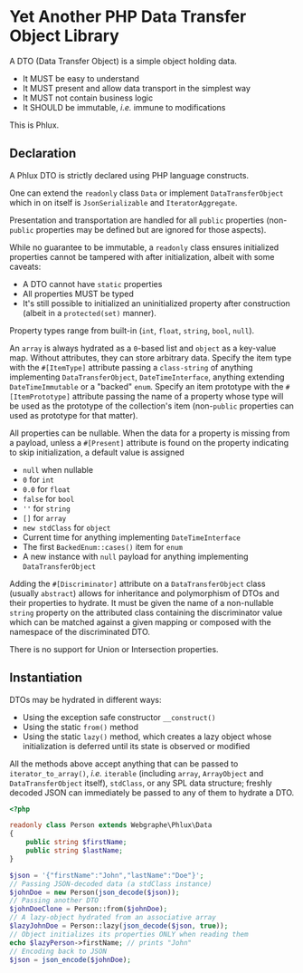 # Yet Another PHP Data Transfer Object Library

A DTO (Data Transfer Object) is a simple object holding data.

- It MUST be easy to understand
- It MUST present and allow data transport in the simplest way
- It MUST not contain business logic
- It SHOULD be immutable, _i.e._ immune to modifications

This is Phlux.

## Declaration

A Phlux DTO is strictly declared using PHP language constructs.

One can extend the `readonly` class `Data` or implement `DataTransferObject`
which in on itself is `JsonSerializable` and `IteratorAggregate`.

Presentation and transportation are handled for all `public` properties (non-`public` properties may be defined but are
ignored for those aspects).

While no guarantee to be immutable, a `readonly` class ensures initialized properties cannot be tampered with after
initialization, albeit with some caveats:

- A DTO cannot have `static` properties
- All properties MUST be typed
- It's still possible to initialized an uninitialized property after construction (albeit in a `protected(set)` manner). 

Property types range from built-in (`int`, `float`, `string`, `bool`, `null`).

An `array` is always hydrated as a `0`-based list and `object` as a key-value map. Without attributes, they can store
arbitrary data. Specify the item type with the `#[ItemType]` attribute passing a `class-string` of anything implementing
`DataTransferObject`, `DateTimeInterface`, anything extending `DateTimeImmutable` or a "backed" `enum`. Specify an item
prototype with the `#[ItemPrototype]` attribute passing the name of a property whose type will be used as the prototype
of the collection's item (non-`public` properties can used as prototype for that matter).

All properties can be nullable. When the data for a property is missing from a payload, unless a `#[Present]` attribute
is found on the property indicating to skip initialization, a default value is assigned

- `null` when nullable
- `0` for `int`
- `0.0` for `float`
- `false` for `bool`
- `''` for `string`
- `[]` for `array`
- `new stdClass` for `object`
- Current time for anything implementing `DateTimeInterface`
- The first `BackedEnum::cases()` item for `enum`
- A new instance with `null` payload for anything implementing `DataTransferObject`

Adding the `#[Discriminator]` attribute on a `DataTransferObject` class (usually `abstract`)
allows for inheritance and polymorphism of DTOs and their properties to hydrate. It must be given the name of a
non-nullable `string` property on the attributed class containing the discriminator value which can be matched against
a given mapping or composed with the namespace of the discriminated DTO.

There is no support for Union or Intersection properties.

## Instantiation

DTOs may be hydrated in different ways:

- Using the exception safe constructor `__construct()`
- Using the static `from()` method
- Using the static `lazy()` method, which creates a lazy object whose initialization is deferred until its state is
  observed or modified

All the methods above accept anything that can be passed to `iterator_to_array()`, _i.e._ `iterable` (including `array`,
`ArrayObject` and `DataTransferObject` itself), `stdClass`, or any SPL data structure; freshly decoded JSON can
immediately be passed to any of them to hydrate a DTO.

```php
<?php

readonly class Person extends Webgraphe\Phlux\Data
{
    public string $firstName;
    public string $lastName;
}

$json = '{"firstName":"John","lastName":"Doe"}';
// Passing JSON-decoded data (a stdClass instance)
$johnDoe = new Person(json_decode($json));
// Passing another DTO
$johnDoeClone = Person::from($johnDoe);
// A lazy-object hydrated from an associative array
$lazyJohnDoe = Person::lazy(json_decode($json, true));
// Object initializes its properties ONLY when reading them 
echo $lazyPerson->firstName; // prints "John"
// Encoding back to JSON
$json = json_encode($johnDoe);
```
